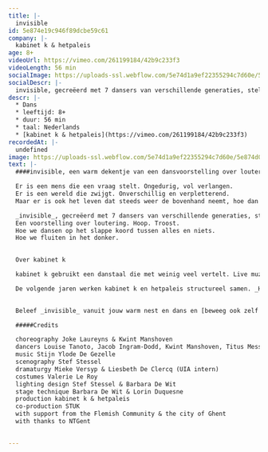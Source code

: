 ```yaml
---
title: |-
  invisible 
id: 5e874e19c946f89dcbe59c61
company: |-
  kabinet k & hetpaleis
age: 8+
videoUrl: https://vimeo.com/261199184/42b9c233f3
videoLength: 56 min
socialImage: https://uploads-ssl.webflow.com/5e74d1a9ef22355294c7d60e/5e874d0c0b1f7f68c46e3c99_Invisble.png
socialDescr: |-
  invisible, gecreëerd met 7 dansers van verschillende generaties, stelt de vraag naar wat het doet met een mens als hij zijn ijkpunten verliest.
descr: |-
  * Dans
  * leeftijd: 8+
  * duur: 56 min
  * taal: Nederlands
  * [kabinet k & hetpaleis](https://vimeo.com/261199184/42b9c233f3)
recordedAt: |-
  undefined
image: https://uploads-ssl.webflow.com/5e74d1a9ef22355294c7d60e/5e874d0c0b1f7f68c46e3c99_Invisble.png
text: |-
  ####invisible, een warm dekentje van een dansvoorstelling over loutering, hoop en troost.

  Er is een mens die een vraag stelt. Ongedurig, vol verlangen.
  Er is een wereld die zwijgt. Onverschillig en verpletterend.
  Maar er is ook het leven dat steeds weer de bovenhand neemt, hoe dan ook.

  _invisible_, gecreëerd met 7 dansers van verschillende generaties, stelt de vraag naar wat het doet met een mens als hij zijn ijkpunten verliest.
  Een voorstelling over loutering. Hoop. Troost.
  Hoe we dansen op het slappe koord tussen alles en niets.
  Hoe we fluiten in het donker.

  ‍
  Over kabinet k

  kabinet k gebruikt een danstaal die met weinig veel vertelt. Live muziek, de aanwezigheid van verschillende generaties op de scène en de invloed van de beeldende kunsten zijn constanten in hun werk. De creaties van **Joke Laureyns** en **Kwint Manshoven** bevinden zich op die delicate grens tussen wat kinderen kunnen lezen en volwassenen zullen (h)erkennen. De poëzie van hun werk is universeel.

  De volgende jaren werken kabinet k en hetpaleis structureel samen. _Horses_ was de eerste voorstelling in dit parcours.
  

  Beleef _invisible_ vanuit jouw warm nest en dans en [beweeg ook zelf met de acties](https://www.hetpaleis.be/pQnB3U3/theater-in-uw-kot-invisible).

  #####Credits

  choreography Joke Laureyns & Kwint Manshoven
  dancers Louise Tanoto, Jacob Ingram-Dodd, Kwint Manshoven, Titus Messiaen, Lisse Vandevoort, Sueli Besson, Naïm Glas
  music Stijn Ylode De Gezelle
  scenography Stef Stessel
  dramaturgy Mieke Versyp & Liesbeth De Clercq (UIA intern)
  costumes Valerie Le Roy
  lighting design Stef Stessel & Barbara De Wit
  stage technique Barbara De Wit & Lorin Duquesne
  production kabinet k & hetpaleis
  co-production STUK
  with support from the Flemish Community & the city of Ghent
  with thanks to NTGent

  ‍
---
```

